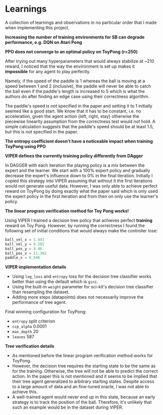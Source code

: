 # Learnings

A collection of learnings and observations in no particular order that I made when implementing this project.

**Increasing the number of training environments for SB can degrade performance, e.g. DQN on Atari Pong**


**PPO does not converge to an optimal policy on ToyPong (r=250)**

After trying out many hyperparameters that would always stabilize at ~210 reward, I noticed that the way the
environment is set up makes it **impossible** for any agent to play perfectly.

Namely, if the speed of the paddle is 1 whereas the ball is moving at a speed between 1 and 2 (inclusive), the paddle
will never be able to catch the ball even if the paddle's length is increased to 5 which is what the authors do after
finding an edge case using their correctness algorithm.

The paddle's speed is not specified in the paper and setting it to 1 initially seemed like a good start.
We know that it has to be constant, i.e. no acceleration, given the agent action {left, right, stay} otherwise the piecewise linearity
assumption from the correctness test would not hold.
A simple calculation suggests that the paddle's speed should be at least 1.5, but this is not specified in the paper.

**The entropy coefficient doesn't have a noticeable impact when training ToyPong using PPO**


**VIPER defines the currently training policy differently from DAgger**

In DAGGER with each iteration the playing policy is a mix between the expert and the learner. 
We start with a 100% expert policy and gradually decrease the expert's influence down to 0% in the final iteration. 
Initially I copied this strategy into VIPER assuming that without it the first iterations would not generate useful data.
However, I was only able to achieve perfect reward on ToyPong by doing exactly what the paper said which is only used the expert policy in the first iteration and from then on only use the learner's policy.

**The linear program verification method for Toy Pong works!**

Using VIPER I trained a decision tree policy that achieves perfect **training** reward on Toy Pong.
However, by running the correctness I found the following set of initial conditions that would always make the controller lose:

```python
ball_vel_x = 1.441
ball_vel_y = 0.585
ball_pos_y = 9.46
ball_pos_x = 11.302
paddle_x = 0.546
```

**VIPER implementation details**

- Using `log_loss` and `entropy` loss for the decision tree classifier works better than using the default which is `gini`.
- Using the built-in `weight` parameter for sci-kit's decision tree classifier than resampling the dataset.
- Adding more steps (datapoints) does not necessarily improve the performance of tree agent.

Final winning configuration for ToyPong:

- `entropy` split criterion
- `ccp_alpha` 0.0001
- `max_depth` 20
- `leaves` 587

**Tree verification details**

- As mentioned before the linear program verification method works for ToyPong.
- However, the decision tree requires the starting state to be the same as for the training. Otherwise, the tree will not be able to predict the correct action. In the paper this is not mentioned and it seems to be implied that their tree agent generalized to arbitrary starting states. Despite access to a large amount of data and an fine-tuned oracle, I was not able to achieve this.
- A well-trained agent would never end up in this state, because an early strategy is to track the position of the ball. Therefore, it's unlikely that such an example would be in the dataset during VIPER.
